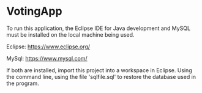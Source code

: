 # VotingApp

To run this application, the Eclipse IDE for Java development and MySQL must be installed on the local machine being used. 

Eclipse: https://www.eclipse.org/

MySql: https://www.mysql.com/

If both are installed, import this project into a workspace in Eclipse. Using the command line, using the file 'sqlfile.sql' to restore the database used in the program.

